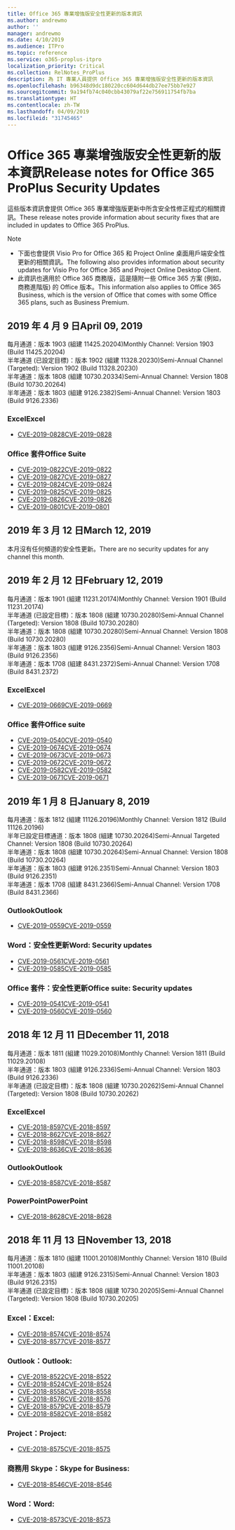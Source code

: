 ```yaml
---
title: Office 365 專業增強版安全性更新的版本資訊
ms.author: andrewmo
author: ''
manager: andrewmo
ms.date: 4/10/2019
ms.audience: ITPro
ms.topic: reference
ms.service: o365-proplus-itpro
localization_priority: Critical
ms.collection: RelNotes_ProPlus
description: 為 IT 專業人員提供 Office 365 專業增強版安全性更新的版本資訊
ms.openlocfilehash: b96348d9dc180220cc604d644db27ee75bb7e927
ms.sourcegitcommit: 9a194fb74c040cbb43079af22e756911754fb7ba
ms.translationtype: HT
ms.contentlocale: zh-TW
ms.lasthandoff: 04/09/2019
ms.locfileid: "31745465"
---
```

# <a name="release-notes-for-office-365-proplus-security-updates"></a><span data-ttu-id="f65d9-103">Office 365 專業增強版安全性更新的版本資訊</span><span class="sxs-lookup"><span data-stu-id="f65d9-103">Release notes for Office 365 ProPlus Security Updates</span></span>

<span data-ttu-id="f65d9-104">這些版本資訊會提供 Office 365 專業增強版更新中所含安全性修正程式的相關資訊。</span><span class="sxs-lookup"><span data-stu-id="f65d9-104">These release notes provide information about security fixes that are included in updates to Office 365 ProPlus.</span></span>
 
> [!NOTE]
> - <span data-ttu-id="f65d9-105">下面也會提供 Visio Pro for Office 365 和 Project Online 桌面用戶端安全性更新的相關資訊。</span><span class="sxs-lookup"><span data-stu-id="f65d9-105">The following also provides information about security updates for Visio Pro for Office 365 and Project Online Desktop Client.</span></span>
> - <span data-ttu-id="f65d9-106">此資訊也適用於 Office 365 商務版，這是隨附一些 Office 365 方案 (例如，商務進階版) 的 Office 版本。</span><span class="sxs-lookup"><span data-stu-id="f65d9-106">This information also applies to Office 365 Business, which is the version of Office that comes with some Office 365 plans, such as Business Premium.</span></span>
## <a name="april-09-2019"></a><span data-ttu-id="f65d9-107">2019 年 4 月 9 日</span><span class="sxs-lookup"><span data-stu-id="f65d9-107">April 09, 2019</span></span>
<span data-ttu-id="f65d9-108">每月通道：版本 1903 (組建 11425.20204)</span><span class="sxs-lookup"><span data-stu-id="f65d9-108">Monthly Channel: Version 1903 (Build 11425.20204)</span></span>  
<span data-ttu-id="f65d9-109">半年通道 (已設定目標)：版本 1902 (組建 11328.20230)</span><span class="sxs-lookup"><span data-stu-id="f65d9-109">Semi-Annual Channel (Targeted): Version 1902 (Build 11328.20230)</span></span>  
<span data-ttu-id="f65d9-110">半年通道：版本 1808 (組建 10730.20334)</span><span class="sxs-lookup"><span data-stu-id="f65d9-110">Semi-Annual Channel: Version 1808 (Build 10730.20264)</span></span>  
<span data-ttu-id="f65d9-111">半年通道：版本 1803 (組建 9126.2382)</span><span class="sxs-lookup"><span data-stu-id="f65d9-111">Semi-Annual Channel: Version 1803 (Build 9126.2336)</span></span>  

### <a name="excel"></a><span data-ttu-id="f65d9-112">Excel</span><span class="sxs-lookup"><span data-stu-id="f65d9-112">Excel</span></span>

-   [<span data-ttu-id="f65d9-113">CVE-2019-0828</span><span class="sxs-lookup"><span data-stu-id="f65d9-113">CVE-2019-0828</span></span>](https://portal.msrc.microsoft.com/en-us/security-guidance/advisory/CVE-2019-0828)

### <a name="office-suite"></a><span data-ttu-id="f65d9-114">Office 套件</span><span class="sxs-lookup"><span data-stu-id="f65d9-114">Office Suite</span></span>

-   [<span data-ttu-id="f65d9-115">CVE-2019-0822</span><span class="sxs-lookup"><span data-stu-id="f65d9-115">CVE-2019-0822</span></span>](https://portal.msrc.microsoft.com/en-us/security-guidance/advisory/CVE-2019-0822)
-   [<span data-ttu-id="f65d9-116">CVE-2019-0827</span><span class="sxs-lookup"><span data-stu-id="f65d9-116">CVE-2019-0827</span></span>](https://portal.msrc.microsoft.com/en-us/security-guidance/advisory/CVE-2019-0827)
-   [<span data-ttu-id="f65d9-117">CVE-2019-0824</span><span class="sxs-lookup"><span data-stu-id="f65d9-117">CVE-2019-0824</span></span>](https://portal.msrc.microsoft.com/en-us/security-guidance/advisory/CVE-2019-0824)
-   [<span data-ttu-id="f65d9-118">CVE-2019-0825</span><span class="sxs-lookup"><span data-stu-id="f65d9-118">CVE-2019-0825</span></span>](https://portal.msrc.microsoft.com/en-us/security-guidance/advisory/CVE-2019-0825)
-   [<span data-ttu-id="f65d9-119">CVE-2019-0826</span><span class="sxs-lookup"><span data-stu-id="f65d9-119">CVE-2019-0826</span></span>](https://portal.msrc.microsoft.com/en-us/security-guidance/advisory/CVE-2019-0826)
-   [<span data-ttu-id="f65d9-120">CVE-2019-0801</span><span class="sxs-lookup"><span data-stu-id="f65d9-120">CVE-2019-0801</span></span>](https://portal.msrc.microsoft.com/en-us/security-guidance/advisory/CVE-2019-0801)

## <a name="march-12-2019"></a><span data-ttu-id="f65d9-121">2019 年 3 月 12 日</span><span class="sxs-lookup"><span data-stu-id="f65d9-121">March 12, 2019</span></span>
<span data-ttu-id="f65d9-122">本月沒有任何頻道的安全性更新。</span><span class="sxs-lookup"><span data-stu-id="f65d9-122">There are no security updates for any channel this month.</span></span>

## <a name="february-12-2019"></a><span data-ttu-id="f65d9-123">2019 年 2 月 12 日</span><span class="sxs-lookup"><span data-stu-id="f65d9-123">February 12, 2019</span></span>
<span data-ttu-id="f65d9-124">每月通道：版本 1901 (組建 11231.20174)</span><span class="sxs-lookup"><span data-stu-id="f65d9-124">Monthly Channel: Version 1901 (Build 11231.20174)</span></span>  
<span data-ttu-id="f65d9-125">半年通道 (已設定目標)：版本 1808 (組建 10730.20280)</span><span class="sxs-lookup"><span data-stu-id="f65d9-125">Semi-Annual Channel (Targeted): Version 1808 (Build 10730.20280)</span></span>   
<span data-ttu-id="f65d9-126">半年通道：版本 1808 (組建 10730.20280)</span><span class="sxs-lookup"><span data-stu-id="f65d9-126">Semi-Annual Channel: Version 1808 (Build 10730.20280)</span></span>  
<span data-ttu-id="f65d9-127">半年通道：版本 1803 (組建 9126.2356)</span><span class="sxs-lookup"><span data-stu-id="f65d9-127">Semi-Annual Channel: Version 1803 (Build 9126.2356)</span></span>  
<span data-ttu-id="f65d9-128">半年通道：版本 1708 (組建 8431.2372)</span><span class="sxs-lookup"><span data-stu-id="f65d9-128">Semi-Annual Channel: Version 1708 (Build 8431.2372)</span></span>  


### <a name="excel"></a><span data-ttu-id="f65d9-129">Excel</span><span class="sxs-lookup"><span data-stu-id="f65d9-129">Excel</span></span>

-   [<span data-ttu-id="f65d9-130">CVE-2019-0669</span><span class="sxs-lookup"><span data-stu-id="f65d9-130">CVE-2019-0669</span></span>](https://portal.msrc.microsoft.com/en-us/security-guidance/advisory/CVE-2019-0669)

### <a name="office-suite"></a><span data-ttu-id="f65d9-131">Office 套件</span><span class="sxs-lookup"><span data-stu-id="f65d9-131">Office suite</span></span>

-   [<span data-ttu-id="f65d9-132">CVE-2019-0540</span><span class="sxs-lookup"><span data-stu-id="f65d9-132">CVE-2019-0540</span></span>](https://portal.msrc.microsoft.com/en-us/security-guidance/advisory/CVE-2019-0540)
-   [<span data-ttu-id="f65d9-133">CVE-2019-0674</span><span class="sxs-lookup"><span data-stu-id="f65d9-133">CVE-2019-0674</span></span>](https://portal.msrc.microsoft.com/en-us/security-guidance/advisory/CVE-2019-0674)
-   [<span data-ttu-id="f65d9-134">CVE-2019-0673</span><span class="sxs-lookup"><span data-stu-id="f65d9-134">CVE-2019-0673</span></span>](https://portal.msrc.microsoft.com/en-us/security-guidance/advisory/CVE-2019-0673)
-   [<span data-ttu-id="f65d9-135">CVE-2019-0672</span><span class="sxs-lookup"><span data-stu-id="f65d9-135">CVE-2019-0672</span></span>](https://portal.msrc.microsoft.com/en-us/security-guidance/advisory/CVE-2019-0672)
-   [<span data-ttu-id="f65d9-136">CVE-2019-0582</span><span class="sxs-lookup"><span data-stu-id="f65d9-136">CVE-2019-0582</span></span>](https://portal.msrc.microsoft.com/en-us/security-guidance/advisory/CVE-2019-0582)
-   [<span data-ttu-id="f65d9-137">CVE-2019-0671</span><span class="sxs-lookup"><span data-stu-id="f65d9-137">CVE-2019-0671</span></span>](https://portal.msrc.microsoft.com/en-us/security-guidance/advisory/CVE-2019-0671)

## <a name="january-8-2019"></a><span data-ttu-id="f65d9-138">2019 年 1 月 8 日</span><span class="sxs-lookup"><span data-stu-id="f65d9-138">January 8, 2019</span></span>

<span data-ttu-id="f65d9-139">每月通道：版本 1812 (組建 11126.20196)</span><span class="sxs-lookup"><span data-stu-id="f65d9-139">Monthly Channel: Version 1812 (Build 11126.20196)</span></span>  
<span data-ttu-id="f65d9-140">半年已設定目標通道：版本 1808 (組建 10730.20264)</span><span class="sxs-lookup"><span data-stu-id="f65d9-140">Semi-Annual Targeted Channel: Version 1808 (Build 10730.20264)</span></span>  
<span data-ttu-id="f65d9-141">半年通道：版本 1808 (組建 10730.20264)</span><span class="sxs-lookup"><span data-stu-id="f65d9-141">Semi-Annual Channel: Version 1808 (Build 10730.20264)</span></span>  
<span data-ttu-id="f65d9-142">半年通道：版本 1803 (組建 9126.2351)</span><span class="sxs-lookup"><span data-stu-id="f65d9-142">Semi-Annual Channel: Version 1803 (Build 9126.2351)</span></span>  
<span data-ttu-id="f65d9-143">半年通道：版本 1708 (組建 8431.2366)</span><span class="sxs-lookup"><span data-stu-id="f65d9-143">Semi-Annual Channel: Version 1708 (Build 8431.2366)</span></span>  


### <a name="outlook"></a><span data-ttu-id="f65d9-144">Outlook</span><span class="sxs-lookup"><span data-stu-id="f65d9-144">Outlook</span></span>
-   [<span data-ttu-id="f65d9-145">CVE-2019-0559</span><span class="sxs-lookup"><span data-stu-id="f65d9-145">CVE-2019-0559</span></span>](https://portal.msrc.microsoft.com/en-us/security-guidance/advisory/CVE-2019-0559)

### <a name="word-security-updates"></a><span data-ttu-id="f65d9-146">Word：安全性更新</span><span class="sxs-lookup"><span data-stu-id="f65d9-146">Word: Security updates</span></span> 
-   [<span data-ttu-id="f65d9-147">CVE-2019-0561</span><span class="sxs-lookup"><span data-stu-id="f65d9-147">CVE-2019-0561</span></span>](https://portal.msrc.microsoft.com/en-us/security-guidance/advisory/CVE-2019-0561)
-   [<span data-ttu-id="f65d9-148">CVE-2019-0585</span><span class="sxs-lookup"><span data-stu-id="f65d9-148">CVE-2019-0585</span></span>](https://portal.msrc.microsoft.com/en-us/security-guidance/advisory/CVE-2019-0585) 
 
### <a name="office-suite-security-updates"></a><span data-ttu-id="f65d9-149">Office 套件：安全性更新</span><span class="sxs-lookup"><span data-stu-id="f65d9-149">Office suite: Security updates</span></span> 
-   [<span data-ttu-id="f65d9-150">CVE-2019-0541</span><span class="sxs-lookup"><span data-stu-id="f65d9-150">CVE-2019-0541</span></span>](https://portal.msrc.microsoft.com/en-us/security-guidance/advisory/CVE-2019-0541)
-   [<span data-ttu-id="f65d9-151">CVE-2019-0560</span><span class="sxs-lookup"><span data-stu-id="f65d9-151">CVE-2019-0560</span></span>](https://portal.msrc.microsoft.com/en-us/security-guidance/advisory/CVE-2019-0560)

## <a name="december-11-2018"></a><span data-ttu-id="f65d9-152">2018 年 12 月 11 日</span><span class="sxs-lookup"><span data-stu-id="f65d9-152">December 11, 2018</span></span>
<span data-ttu-id="f65d9-153">每月通道：版本 1811 (組建 11029.20108)</span><span class="sxs-lookup"><span data-stu-id="f65d9-153">Monthly Channel: Version 1811 (Build 11029.20108)</span></span>  
<span data-ttu-id="f65d9-154">半年通道：版本 1803 (組建 9126.2336)</span><span class="sxs-lookup"><span data-stu-id="f65d9-154">Semi-Annual Channel: Version 1803 (Build 9126.2336)</span></span>  
<span data-ttu-id="f65d9-155">半年通道 (已設定目標)：版本 1808 (組建 10730.20262)</span><span class="sxs-lookup"><span data-stu-id="f65d9-155">Semi-Annual Channel (Targeted): Version 1808 (Build 10730.20262)</span></span>  

### <a name="excel"></a><span data-ttu-id="f65d9-156">Excel</span><span class="sxs-lookup"><span data-stu-id="f65d9-156">Excel</span></span>

-   [<span data-ttu-id="f65d9-157">CVE-2018-8597</span><span class="sxs-lookup"><span data-stu-id="f65d9-157">CVE-2018-8597</span></span>](https://portal.msrc.microsoft.com/en-us/security-guidance/advisory/CVE-2018-8597)
-   [<span data-ttu-id="f65d9-158">CVE-2018-8627</span><span class="sxs-lookup"><span data-stu-id="f65d9-158">CVE-2018-8627</span></span>](https://portal.msrc.microsoft.com/en-us/security-guidance/advisory/CVE-2018-8627)
-   [<span data-ttu-id="f65d9-159">CVE-2018-8598</span><span class="sxs-lookup"><span data-stu-id="f65d9-159">CVE-2018-8598</span></span>](https://portal.msrc.microsoft.com/en-us/security-guidance/advisory/CVE-2018-8598)
-   [<span data-ttu-id="f65d9-160">CVE-2018-8636</span><span class="sxs-lookup"><span data-stu-id="f65d9-160">CVE-2018-8636</span></span>](https://portal.msrc.microsoft.com/en-us/security-guidance/advisory/CVE-2018-8636)

### <a name="outlook"></a><span data-ttu-id="f65d9-161">Outlook</span><span class="sxs-lookup"><span data-stu-id="f65d9-161">Outlook</span></span>

-   [<span data-ttu-id="f65d9-162">CVE-2018-8587</span><span class="sxs-lookup"><span data-stu-id="f65d9-162">CVE-2018-8587</span></span>](https://portal.msrc.microsoft.com/en-us/security-guidance/advisory/CVE-2018-8587)

### <a name="powerpoint"></a><span data-ttu-id="f65d9-163">PowerPoint</span><span class="sxs-lookup"><span data-stu-id="f65d9-163">PowerPoint</span></span>

-   [<span data-ttu-id="f65d9-164">CVE-2018-8628</span><span class="sxs-lookup"><span data-stu-id="f65d9-164">CVE-2018-8628</span></span>](https://portal.msrc.microsoft.com/en-us/security-guidance/advisory/CVE-2018-8628)

## <a name="november-13-2018"></a><span data-ttu-id="f65d9-165">2018 年 11 月 13 日</span><span class="sxs-lookup"><span data-stu-id="f65d9-165">November 13, 2018</span></span>
<span data-ttu-id="f65d9-166">每月通道：版本 1810 (組建 11001.20108)</span><span class="sxs-lookup"><span data-stu-id="f65d9-166">Monthly Channel: Version 1810 (Build 11001.20108)</span></span>  
<span data-ttu-id="f65d9-167">半年通道：版本 1803 (組建 9126.2315)</span><span class="sxs-lookup"><span data-stu-id="f65d9-167">Semi-Annual Channel: Version 1803 (Build 9126.2315)</span></span>  
<span data-ttu-id="f65d9-168">半年通道 (已設定目標)：版本 1808 (組建 10730.20205)</span><span class="sxs-lookup"><span data-stu-id="f65d9-168">Semi-Annual Channel (Targeted): Version 1808 (Build 10730.20205)</span></span>  

### <a name="excel"></a><span data-ttu-id="f65d9-169">Excel：</span><span class="sxs-lookup"><span data-stu-id="f65d9-169">Excel:</span></span>

-   [<span data-ttu-id="f65d9-170">CVE-2018-8574</span><span class="sxs-lookup"><span data-stu-id="f65d9-170">CVE-2018-8574</span></span>](https://portal.msrc.microsoft.com/en-us/security-guidance/advisory/CVE-2018-8574)
-   [<span data-ttu-id="f65d9-171">CVE-2018-8577</span><span class="sxs-lookup"><span data-stu-id="f65d9-171">CVE-2018-8577</span></span>](https://portal.msrc.microsoft.com/en-us/security-guidance/advisory/CVE-2018-8577)

### <a name="outlook"></a><span data-ttu-id="f65d9-172">Outlook：</span><span class="sxs-lookup"><span data-stu-id="f65d9-172">Outlook:</span></span>

-   [<span data-ttu-id="f65d9-173">CVE-2018-8522</span><span class="sxs-lookup"><span data-stu-id="f65d9-173">CVE-2018-8522</span></span>](https://portal.msrc.microsoft.com/en-us/security-guidance/advisory/CVE-2018-8522)
-   [<span data-ttu-id="f65d9-174">CVE-2018-8524</span><span class="sxs-lookup"><span data-stu-id="f65d9-174">CVE-2018-8524</span></span>](https://portal.msrc.microsoft.com/en-us/security-guidance/advisory/CVE-2018-8524)
-   [<span data-ttu-id="f65d9-175">CVE-2018-8558</span><span class="sxs-lookup"><span data-stu-id="f65d9-175">CVE-2018-8558</span></span>](https://portal.msrc.microsoft.com/en-us/security-guidance/advisory/CVE-2018-8558)
-   [<span data-ttu-id="f65d9-176">CVE-2018-8576</span><span class="sxs-lookup"><span data-stu-id="f65d9-176">CVE-2018-8576</span></span>](https://portal.msrc.microsoft.com/en-us/security-guidance/advisory/CVE-2018-8576)
-   [<span data-ttu-id="f65d9-177">CVE-2018-8579</span><span class="sxs-lookup"><span data-stu-id="f65d9-177">CVE-2018-8579</span></span>](https://portal.msrc.microsoft.com/en-us/security-guidance/advisory/CVE-2018-8579)
-   [<span data-ttu-id="f65d9-178">CVE-2018-8582</span><span class="sxs-lookup"><span data-stu-id="f65d9-178">CVE-2018-8582</span></span>](https://portal.msrc.microsoft.com/en-us/security-guidance/advisory/CVE-2018-8582)

### <a name="project"></a><span data-ttu-id="f65d9-179">Project：</span><span class="sxs-lookup"><span data-stu-id="f65d9-179">Project:</span></span>

-   [<span data-ttu-id="f65d9-180">CVE-2018-8575</span><span class="sxs-lookup"><span data-stu-id="f65d9-180">CVE-2018-8575</span></span>](https://portal.msrc.microsoft.com/en-us/security-guidance/advisory/CVE-2018-8575)

### <a name="skype-for-business"></a><span data-ttu-id="f65d9-181">商務用 Skype：</span><span class="sxs-lookup"><span data-stu-id="f65d9-181">Skype for Business:</span></span>

-   [<span data-ttu-id="f65d9-182">CVE-2018-8546</span><span class="sxs-lookup"><span data-stu-id="f65d9-182">CVE-2018-8546</span></span>](https://portal.msrc.microsoft.com/en-us/security-guidance/advisory/CVE-2018-8546)

### <a name="word"></a><span data-ttu-id="f65d9-183">Word：</span><span class="sxs-lookup"><span data-stu-id="f65d9-183">Word:</span></span>

-   [<span data-ttu-id="f65d9-184">CVE-2018-8573</span><span class="sxs-lookup"><span data-stu-id="f65d9-184">CVE-2018-8573</span></span>](https://portal.msrc.microsoft.com/en-us/security-guidance/advisory/CVE-2018-8573)